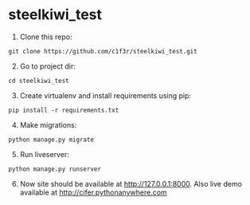 # steelkiwi_test

1. Clone this repo:
<pre><code>git clone https://github.com/c1f3r/steelkiwi_test.git</code></pre>
2. Go to project dir:
<pre><code>cd steelkiwi_test</code></pre>
3. Create virtualenv and install requirements using pip:
<pre><code>pip install -r requirements.txt</code></pre>
4. Make migrations:
<pre><code>python manage.py migrate</code></pre>
5. Run liveserver:
<pre><code>python manage.py runserver</code></pre>
6. Now site should be available at <http://127.0.0.1:8000>.
Also live demo available at <http://cifer.pythonanywhere.com>
